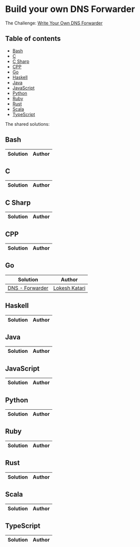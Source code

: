 # Build your own DNS Forwarder

The Challenge: [Write Your Own DNS Forwarder](https://codingchallenges.fyi/challenges/challenge-dns-forwarder/)

## Table of contents
* [Bash](#bash)
* [C](#c)
* [C Sharp](#c-sharp)
* [CPP](#cpp)
* [Go](#go)
* [Haskell](#haskell)
* [Java](#java)
* [JavaScript](#javascript)
* [Python](#python)
* [Ruby](#ruby)
* [Rust](#rust)
* [Scala](#scala)
* [TypeScript](#typescript)

The shared solutions:

## Bash
| Solution | Author |
|----------|--------|

## C
| Solution | Author |
|----------|--------|


## C Sharp
| Solution | Author |
|----------|--------|

## CPP
| Solution | Author |
|----------|--------|

## Go
| Solution | Author |
|----------|--------|
| [DNS - Forwarder ](https://github.com/lokesh-katari/DNS-forwarder) | [Lokesh Katari](https://github.com/lokesh-katari) |

## Haskell
| Solution | Author |
|----------|--------|

## Java
| Solution | Author |
|----------|--------|

## JavaScript
| Solution | Author |
|----------|--------|


## Python
| Solution | Author |
|----------|--------|

## Ruby
| Solution | Author |
|----------|--------|

## Rust
| Solution | Author |
|----------|--------|


## Scala
| Solution | Author |
|----------|--------|

## TypeScript
| Solution | Author |
|----------|--------|
